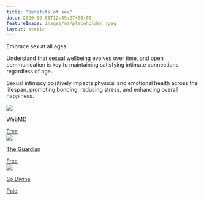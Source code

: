 ```yaml
---
title: "Benefits of sex"
date: 2020-09-01T12:49:27+06:00
featureImage: images/ma/placeholder.jpeg
layout: static
---
```


Embrace sex at all ages.

Understand that sexual wellbeing evolves over time, and open communication is key to maintaining satisfying intimate connections regardless of age. 

Sexual intimacy positively impacts physical and emotional health across the lifespan, promoting bonding, reducing stress, and enhancing overall happiness.

<a class="ma-link" href="https://www.webmd.com/sex-relationships/ss/slideshow-sex-drive-changes-age"><div class="ma-card ma-card-Health"><div class="ma-icon"><img src ="/images/Icon-check - health - opacity.svg"/></div><div class="ma-name"><p>WebMD</p></div><div class="ma-paid-text"><span>Free </span></div></div></a><a class="ma-link" href="https://www.theguardian.com/lifeandstyle/2023/aug/12/how-to-have-great-sex-at-every-stage-of-life?CMP=share_btn_link"><div class="ma-card ma-card-Health"><div class="ma-icon"><img src ="/images/Icon-check - health - opacity.svg"/></div><div class="ma-name"><p>The Guardian</p></div><div class="ma-paid-text"><span>Free </span></div></div></a><a class="ma-link" href="https://www.awin1.com/cread.php?awinmid=28367&awinaffid=1198638&ued=https%3A%2F%2Fso-divine.com%2F"><div class="ma-card ma-card-Health"><div class="ma-icon"><img src ="/images/Icon-pound - health - opacity.svg"/></div><div class="ma-name"><p>So Divine</p></div><div class="ma-paid-text"><span>Paid</span></div></div></a>  

<br/><br/>






